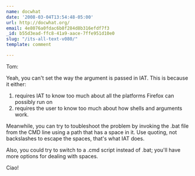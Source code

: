```yaml
---
name: docwhat
date: '2008-03-04T13:54:48-05:00'
url: http://docwhat.org/
email: 4e8076a0fdac6b8f284d8b316efdf7f3
_id: b55d3ead-ffc8-41a9-aace-7ffe951d10e0
slug: "/its-all-text-v080/"
template: comment

---
```


Tom:

Yeah, you can't set the way the argument is passed in IAT.  This is because it either:

<ol>
  <li>requires IAT to know too much about all the platforms Firefox can possibly run on</li>
  <li>requires the user to know too much about how shells and arguments work.</li>
</ol>

Meanwhile, you can try to toubleshoot the problem by invoking the .bat file from the CMD line using a path that has a space in it.  Use quoting, not backslashes to escape the spaces, that's what IAT does.

Also, you could try to switch to a .cmd script instead of .bat; you'll have more options for dealing with spaces.

Ciao!
